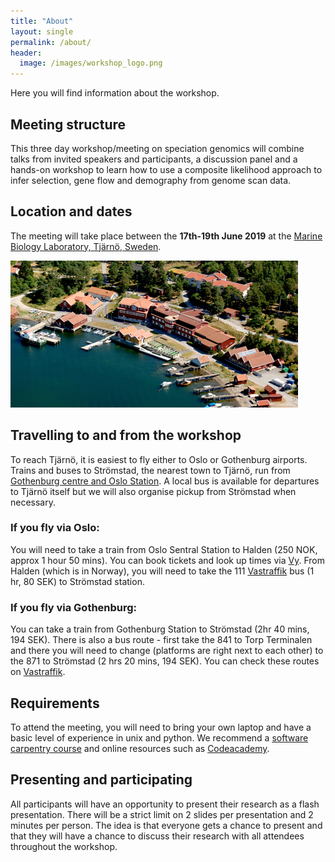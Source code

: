 ```yaml
---
title: "About"
layout: single
permalink: /about/
header:
  image: /images/workshop_logo.png
---
```


Here you will find information about the workshop.

## Meeting structure

This three day workshop/meeting on speciation genomics will combine talks from invited speakers and participants, a discussion panel and a hands-on workshop to learn how to use a composite likelihood approach to infer selection, gene flow and demography from genome scan data.

## Location and dates

The meeting will take place between the **17th-19th June 2019** at the [Marine Biology Laboratory, Tjärnö, Sweden](https://loven.gu.se/english/about_the_loven_centre/tjarno).

![](/images/tjarno_aerial.jpg)

## Travelling to and from the workshop

To reach Tjärnö, it is easiest to fly either to Oslo or Gothenburg airports. Trains and buses to Strömstad, the nearest town to Tjärnö, run from [Gothenburg centre and Oslo Station](https://www.vastsverige.com/en/stromstad/articles/train--bus/). A local bus is available for departures to Tjärnö itself but we will also organise pickup from Strömstad when necessary.

### If you fly via Oslo:
You will need to take a train from Oslo Sentral Station to Halden (250 NOK, approx 1 hour 50 mins). You can book tickets and look up times via [Vy](https://www.vy.no). From Halden (which is in Norway), you will need to take the 111 [Vastraffik](https://www.vasttrafik.se/) bus (1 hr, 80 SEK) to Strömstad station.

### If you fly via Gothenburg:
You can take a train from Gothenburg Station to Strömstad (2hr 40 mins, 194 SEK). There is also a bus route - first take the 841 to Torp Terminalen and there you will need to change (platforms are right next to each other) to the 871 to Strömstad (2 hrs 20 mins, 194 SEK).  You can check these routes on [Vastraffik](https://www.vasttrafik.se/).

## Requirements

To attend the meeting, you will need to bring your own laptop and have a basic level of experience in unix and python. We recommend a [software carpentry course](https://software-carpentry.org/) and online resources such as [Codeacademy](https://www.codecademy.com/).

## Presenting and participating

All participants will have an opportunity to present their research as a flash presentation. There will be a strict limit on 2 slides per presentation and 2 minutes per person. The idea is that everyone gets a chance to present and that they will have a chance to discuss their research with all attendees throughout the workshop.

